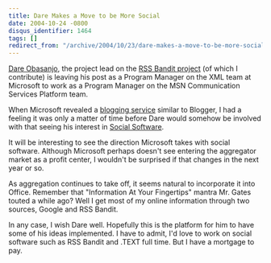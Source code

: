```yaml
---
title: Dare Makes a Move to be More Social
date: 2004-10-24 -0800
disqus_identifier: 1464
tags: []
redirect_from: "/archive/2004/10/23/dare-makes-a-move-to-be-more-social.aspx/"
---
```


[Dare Obasanjo](http://www.25hoursaday.com/weblog/), the project lead on
the [RSS Bandit project](http://www.rssbandit.org/) (of which I
contribute) is leaving his post as a Program Manager on the XML team at
Microsoft to work as a Program Manager on the MSN Communication Services
Platform team.

When Microsoft revealed a [blogging service](http://spaces.msn.com/)
similar to Blogger, I had a feeling it was only a matter of time before
Dare would somehow be involved with that seeing his interest in [Social
Software](http://www.25hoursaday.com/weblog/PermaLink.aspx?guid=06ff2206-27a3-4d55-81d8-bbee37073d6d).

It will be interesting to see the direction Microsoft takes with social
software. Although Microsoft perhaps doesn't see entering the aggregator
market as a profit center, I wouldn't be surprised if that changes in
the next year or so.

As aggregation continues to take off, it seems natural to incorporate it
into Office. Remember that "Information At Your Fingertips" mantra Mr.
Gates touted a while ago? Well I get most of my online information
through two sources, Google and RSS Bandit.

In any case, I wish Dare well. Hopefully this is the platform for him to
have some of his ideas implemented. I have to admit, I'd love to work on
social software such as RSS Bandit and .TEXT full time. But I have a
mortgage to pay.

